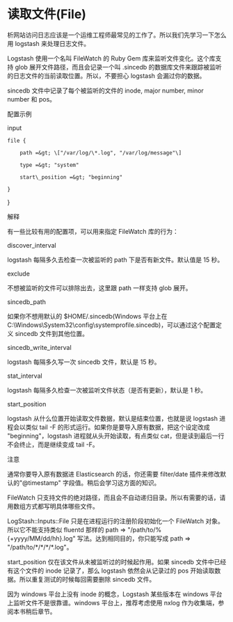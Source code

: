 # 读取文件\(File\)

析网站访问日志应该是一个运维工程师最常见的工作了。所以我们先学习一下怎么用 logstash 来处理日志文件。



Logstash 使用一个名叫 FileWatch 的 Ruby Gem 库来监听文件变化。这个库支持 glob 展开文件路径，而且会记录一个叫 .sincedb 的数据库文件来跟踪被监听的日志文件的当前读取位置。所以，不要担心 logstash 会漏过你的数据。



sincedb 文件中记录了每个被监听的文件的 inode, major number, minor number 和 pos。



配置示例

input

    file {

        path =&gt; \["/var/log/\*.log", "/var/log/message"\]

        type =&gt; "system"

        start\_position =&gt; "beginning"

    }

}

解释

有一些比较有用的配置项，可以用来指定 FileWatch 库的行为：



discover\_interval

logstash 每隔多久去检查一次被监听的 path 下是否有新文件。默认值是 15 秒。



exclude

不想被监听的文件可以排除出去，这里跟 path 一样支持 glob 展开。



sincedb\_path

如果你不想用默认的 $HOME/.sincedb\(Windows 平台上在 C:\Windows\System32\config\systemprofile\.sincedb\)，可以通过这个配置定义 sincedb 文件到其他位置。



sincedb\_write\_interval

logstash 每隔多久写一次 sincedb 文件，默认是 15 秒。



stat\_interval

logstash 每隔多久检查一次被监听文件状态（是否有更新），默认是 1 秒。



start\_position

logstash 从什么位置开始读取文件数据，默认是结束位置，也就是说 logstash 进程会以类似 tail -F 的形式运行。如果你是要导入原有数据，把这个设定改成 "beginning"，logstash 进程就从头开始读取，有点类似 cat，但是读到最后一行不会终止，而是继续变成 tail -F。



注意

通常你要导入原有数据进 Elasticsearch 的话，你还需要 filter/date 插件来修改默认的"@timestamp" 字段值。稍后会学习这方面的知识。

FileWatch 只支持文件的绝对路径，而且会不自动递归目录。所以有需要的话，请用数组方式都写明具体哪些文件。

LogStash::Inputs::File 只是在进程运行的注册阶段初始化一个 FileWatch 对象。所以它不能支持类似 fluentd 那样的 path =&gt; "/path/to/%{+yyyy/MM/dd/hh}.log" 写法。达到相同目的，你只能写成 path =&gt; "/path/to/\*/\*/\*/\*.log"。

start\_position 仅在该文件从未被监听过的时候起作用。如果 sincedb 文件中已经有这个文件的 inode 记录了，那么 logstash 依然会从记录过的 pos 开始读取数据。所以重复测试的时候每回需要删除 sincedb 文件。

因为 windows 平台上没有 inode 的概念，Logstash 某些版本在 windows 平台上监听文件不是很靠谱。windows 平台上，推荐考虑使用 nxlog 作为收集端，参阅本书稍后章节。

